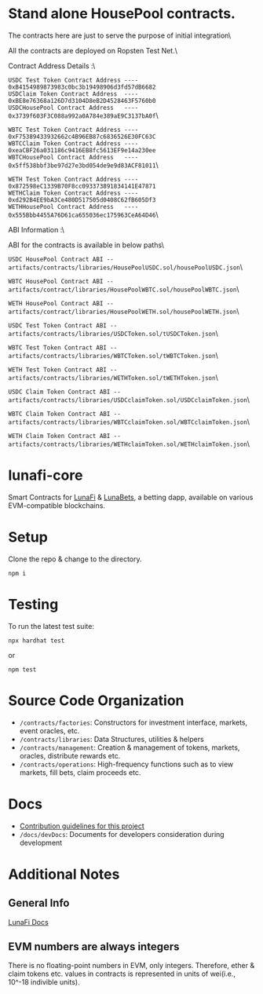 # Stand alone HousePool contracts.
 
 The contracts here are just to serve the purpose of initial integration\

 All the contracts are deployed on Ropsten Test Net.\

 Contract Address Details :\

 `USDC Test Token Contract Address ---- 0xB4154989873983c0bc3b19498906d3fd57dB6682`\
 `USDClaim Token Contract Address  ---- 0xBE8e76368a126D7d3104D8eB2D4528463F5760b0`\
 `USDCHousePool Contract Address   ---- 0x3739f603F3C088a992a0A784e389aE9C3137bA0f`\
 
 `WBTC Test Token Contract Address ---- 0xF75389433932662c4B96EB87c6836526E30FC63C`\
 `WBTCClaim Token Contract Address ---- 0xeaCBF26a031186c9416EB8fc5613EF9e14a230ee`\
 `WBTCHousePool Contract Address   ---- 0x5ff538bbf3be97d27e3bd054de9e9d83ACF81011`\

 `WETH Test Token Contract Address ---- 0x872598eC1339B70F8cc093373891834141E47871`\
 `WETHClaim Token Contract Address ---- 0xd292B4EE9bA3Ce480D517505d0408C62fB605Df3`\
 `WETHHousePool Contract Address   ---- 0x555Bbb4455A76D61ca655036ec175963CeA64D46`\

 

ABI  Information :\

ABI for the contracts is available in below paths\

`USDC HousePool Contract ABI -- artifacts/contracts/libraries/HousePoolUSDC.sol/housePoolUSDC.json`\

`WBTC HousePool Contract ABI -- artifacts/contract/libraries/HousePoolWBTC.sol/housePoolWBTC.json`\

`WETH HousePool Contract ABI -- artifacts/contract/libraries/HousePoolWETH.sol/housePoolWETH.json`\

`USDC Test Token Contract ABI -- artifacts/contracts/libraries/USDCToken.sol/tUSDCToken.json`\

`WBTC Test Token Contract ABI -- artifacts/contracts/libraries/WBTCToken.sol/tWBTCToken.json`\

`WETH Test Token Contract ABI -- artifacts/contracts/libraries/WETHToken.sol/tWETHToken.json`\

`USDC Claim Token Contract ABI -- artifacts/contracts/libraries/USDCclaimToken.sol/USDCclaimToken.json`\

`WBTC Claim Token Contract ABI -- artifacts/contracts/libraries/WBTCclaimToken.sol/WBTCclaimToken.json`\

`WETH Claim Token Contract ABI -- artifacts/contracts/libraries/WETHclaimToken.sol/WETHclaimToken.json`\


















# lunafi-core
Smart Contracts for [LunaFi](#) & [LunaBets](https://lunabets.io/), a betting dapp, available on various EVM-compatible blockchains.

# Setup
Clone the repo & change to the directory.

```
npm i
```

# Testing
To run the latest test suite:

```npx hardhat test```

or

```npm test```

# Source Code Organization
- `/contracts/factories`: Constructors for investment interface, markets, event oracles, etc.
- `/contracts/libraries`: Data Structures, utilities & helpers
- `/contracts/management`: Creation & management of tokens, markets, oracles, distribute rewards etc.
- `/contracts/operations`: High-frequency functions such as to view markets, fill bets, claim proceeds etc.

# Docs
- [Contribution guidelines for this project](docs/CONTRIBUTING.md)
- `/docs/devDocs`: Documents for developers consideration during development

# Additional Notes
## General Info
[LunaFi Docs](https;//docs.lunafi.io/)

## EVM numbers are always integers
There is no floating-point numbers in EVM, only integers. Therefore, ether & claim tokens etc. values in contracts is represented in units of wei(i.e., 10^-18 indivible units).

